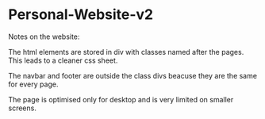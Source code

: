 # Personal-Website-v2
Notes on the website:

The html elements are stored in div with classes named after the pages. 
This leads to a cleaner css sheet.

The navbar and footer are outside the class divs beacuse they are the same for every page.

The page is optimised only for desktop and is very limited on smaller screens.
